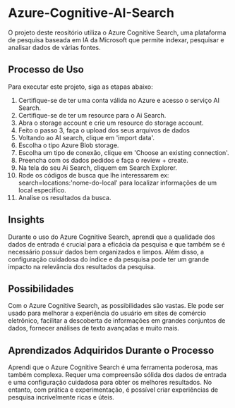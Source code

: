 # Azure-Cognitive-AI-Search

O projeto deste reositório utiliza o Azure Cognitive Search, uma plataforma de pesquisa baseada em IA da Microsoft que permite indexar, pesquisar e analisar dados de várias fontes.

## Processo de Uso

Para executar este projeto, siga as etapas abaixo:

1. Certifique-se de ter uma conta válida no Azure e acesso o serviço AI Search.
2. Certifique-se de ter um resource para o Ai Search.
3. Abra o storage account e crie um resource do storage account.
4. Feito o passo 3, faça o upload dos seus arquivos de dados
5. Voltando ao AI search, clique em 'import data'.
6. Escolha o tipo Azure Blob storage.
7. Escolha um tipo de conexão, clique em 'Choose an existing connection'.
8. Preencha com os dados pedidos e faça o review + create.
9. Na tela do seu Ai Search, cliquem em Search Explorer.
10. Rode os códigos de busca que lhe interessarem ex:
search=locations:'nome-do-local' para localizar informações de um local especifico.
11. Analise os resultados da busca.

## Insights

Durante o uso do Azure Cognitive Search, aprendi que a qualidade dos dados de entrada é crucial para a eficácia da pesquisa e que também se é necessário possuir dados bem organizados e limpos. Além disso, a configuração cuidadosa do índice e da pesquisa pode ter um grande impacto na relevância dos resultados da pesquisa.

## Possibilidades

Com o Azure Cognitive Search, as possibilidades são vastas. Ele pode ser usado para melhorar a experiência do usuário em sites de comércio eletrônico, facilitar a descoberta de informações em grandes conjuntos de dados, fornecer análises de texto avançadas e muito mais.

## Aprendizados Adquiridos Durante o Processo

Aprendi que o Azure Cognitive Search é uma ferramenta poderosa, mas também complexa. Requer uma compreensão sólida dos dados de entrada e uma configuração cuidadosa para obter os melhores resultados. No entanto, com prática e experimentação, é possível criar experiências de pesquisa incrivelmente ricas e úteis.
